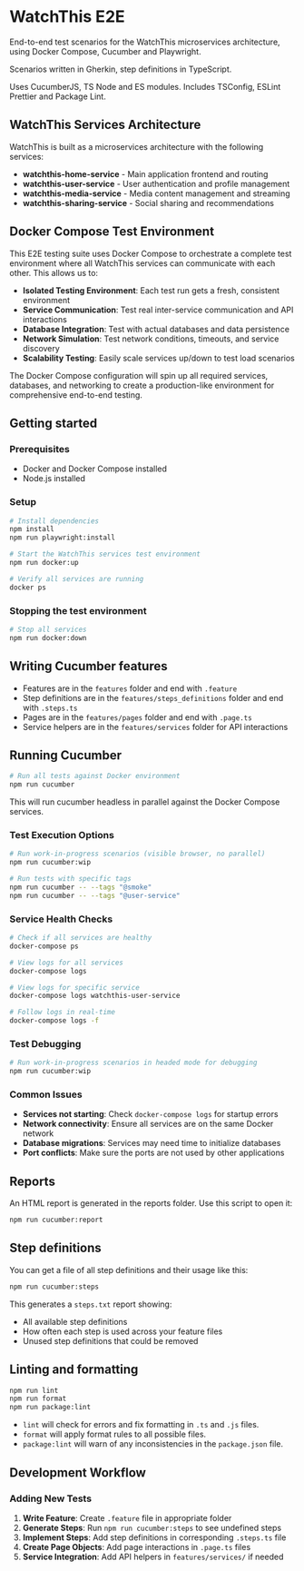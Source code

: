 # WatchThis E2E

End-to-end test scenarios for the WatchThis microservices architecture, using Docker Compose, Cucumber and Playwright.

Scenarios written in Gherkin, step definitions in TypeScript.

Uses CucumberJS, TS Node and ES modules. Includes TSConfig, ESLint Prettier and Package Lint.

## WatchThis Services Architecture

WatchThis is built as a microservices architecture with the following services:

- **watchthis-home-service** - Main application frontend and routing
- **watchthis-user-service** - User authentication and profile management
- **watchthis-media-service** - Media content management and streaming
- **watchthis-sharing-service** - Social sharing and recommendations

## Docker Compose Test Environment

This E2E testing suite uses Docker Compose to orchestrate a complete test environment where all WatchThis services can communicate with each other. This allows us to:

- **Isolated Testing Environment**: Each test run gets a fresh, consistent environment
- **Service Communication**: Test real inter-service communication and API interactions
- **Database Integration**: Test with actual databases and data persistence
- **Network Simulation**: Test network conditions, timeouts, and service discovery
- **Scalability Testing**: Easily scale services up/down to test load scenarios

The Docker Compose configuration will spin up all required services, databases, and networking to create a production-like environment for comprehensive end-to-end testing.

## Getting started

### Prerequisites

- Docker and Docker Compose installed
- Node.js installed

### Setup

```bash
# Install dependencies
npm install
npm run playwright:install

# Start the WatchThis services test environment
npm run docker:up

# Verify all services are running
docker ps
```

### Stopping the test environment

```bash
# Stop all services
npm run docker:down
```

## Writing Cucumber features

- Features are in the `features` folder and end with `.feature`
- Step definitions are in the `features/steps_definitions` folder and end with `.steps.ts`
- Pages are in the `features/pages` folder and end with `.page.ts`
- Service helpers are in the `features/services` folder for API interactions

## Running Cucumber

```bash
# Run all tests against Docker environment
npm run cucumber
```

This will run cucumber headless in parallel against the Docker Compose services.

### Test Execution Options

```bash
# Run work-in-progress scenarios (visible browser, no parallel)
npm run cucumber:wip

# Run tests with specific tags
npm run cucumber -- --tags "@smoke"
npm run cucumber -- --tags "@user-service"
```

### Service Health Checks

```bash
# Check if all services are healthy
docker-compose ps

# View logs for all services
docker-compose logs

# View logs for specific service
docker-compose logs watchthis-user-service

# Follow logs in real-time
docker-compose logs -f
```

### Test Debugging

```bash
# Run work-in-progress scenarios in headed mode for debugging
npm run cucumber:wip
```

### Common Issues

- **Services not starting**: Check `docker-compose logs` for startup errors
- **Network connectivity**: Ensure all services are on the same Docker network
- **Database migrations**: Services may need time to initialize databases
- **Port conflicts**: Make sure the ports are not used by other applications

## Reports

An HTML report is generated in the reports folder. Use this script to open it:

```bash
npm run cucumber:report
```

## Step definitions

You can get a file of all step definitions and their usage like this:

```bash
npm run cucumber:steps
```

This generates a `steps.txt` report showing:

- All available step definitions
- How often each step is used across your feature files
- Unused step definitions that could be removed

## Linting and formatting

```bash
npm run lint
npm run format
npm run package:lint
```

- `lint` will check for errors and fix formatting in `.ts` and `.js` files.
- `format` will apply format rules to all possible files.
- `package:lint` will warn of any inconsistencies in the `package.json` file.

## Development Workflow

### Adding New Tests

1. **Write Feature**: Create `.feature` file in appropriate folder
2. **Generate Steps**: Run `npm run cucumber:steps` to see undefined steps
3. **Implement Steps**: Add step definitions in corresponding `.steps.ts` file
4. **Create Page Objects**: Add page interactions in `.page.ts` files
5. **Service Integration**: Add API helpers in `features/services/` if needed
